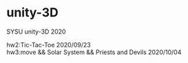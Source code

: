 # unity-3D
SYSU unity-3D 2020

hw2:Tic-Tac-Toe   2020/09/23<br>
hw3:move && Solar System && Priests and Devils      2020/10/04<br>